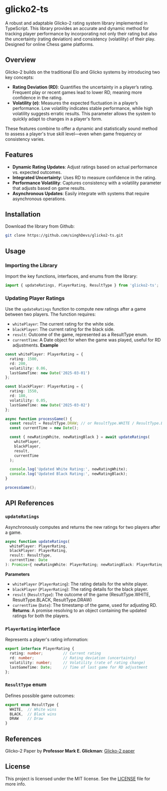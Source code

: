 # glicko2-ts
A robust and adaptable Glicko-2 rating system library implemented in TypeScript. This library provides an accurate and dynamic method for tracking player performance by incorporating not only their rating but also the uncertainty (rating deviation) and consistency (volatility) of their play. Designed for online Chess game platforms.<br/>

## Overview
Glicko-2 builds on the traditional Elo and Glicko systems by introducing two key concepts:
- **Rating Deviation (RD)**: Quantifies the uncertainty in a player’s rating. Frequent play or recent games lead to lower RD, meaning more confidence in the rating.
- **Volatility (σ)**: Measures the expected fluctuation in a player’s performance. Low volatility indicates stable performance, while high volatility suggests erratic results. This parameter allows the system to quickly adapt to changes in a player's form.

These features combine to offer a dynamic and statistically sound method to assess a player's true skill level—even when game frequency or consistency varies.

## Features
- **Dynamic Rating Updates**: Adjust ratings based on actual performance vs. expected outcomes.
- **Integrated Uncertainty**: Uses RD to measure confidence in the rating.
- **Performance Volatility**: Captures consistency with a volatility parameter that adjusts based on game results.
- **Asynchronous Updates**: Easily integrate with systems that require asynchronous operations.

## Installation
Download the library from Github:
````bash
git clone https://github.com/singhDevs/glicko2-ts.git
````

## Usage
### Importing the Library
Import the key functions, interfaces, and enums from the library:
```typescript
import { updateRatings, PlayerRating, ResultType } from 'glicko2-ts';
```

### Updating Player Ratings
Use the ```updateRatings``` function to compute new ratings after a game between two players. The function requires:
- ```whitePlayer```: The current rating for the white side.
- ```blackPlayer```: The current rating for the black side.
- ```result```: Outcome of the game, represented as a ResultType enum.
- ```currentTime```: A Date object for when the game was played, useful for RD adjustments.
**Example**
```typescript
const whitePlayer: PlayerRating = {
  rating: 1500,
  rd: 200,
  volatility: 0.06,
  lastGameTime: new Date('2025-03-01')
};

const blackPlayer: PlayerRating = {
  rating: 1550,
  rd: 180,
  volatility: 0.05,
  lastGameTime: new Date('2025-03-02')
};

async function processGame() {
  const result = ResultType.DRAW; // or ResultType.WHITE / ResultType.BLACK
  const currentTime = new Date();

  const { newRatingWhite, newRatingBlack } = await updateRatings(
    whitePlayer,
    blackPlayer,
    result,
    currentTime
  );

  console.log('Updated White Rating:', newRatingWhite);
  console.log('Updated Black Rating:', newRatingBlack);
}

processGame();
```
## API References
### ```updateRatings```
Asynchronously computes and returns the new ratings for two players after a game.
```typescript
async function updateRatings(
  whitePlayer: PlayerRating,
  blackPlayer: PlayerRating,
  result: ResultType,
  currentTime: Date
): Promise<{ newRatingWhite: PlayerRating; newRatingBlack: PlayerRating }>
```
**Parameters**
- ```whitePlayer``` (```PlayerRating```): The rating details for the white player.
- ```blackPlayer``` (```PlayerRating```): The rating details for the black player.
- ```result``` (```ResultType```): The outcome of the game (ResultType.WHITE, ResultType.BLACK, ResultType.DRAW)
- ```currentTime``` (```Date```): The timestamp of the game, used for adjusting RD.<br/>
**Returns**: A promise resolving to an object containing the updated ratings for both the players.

### ```PlayerRating``` interface
Represents a player's rating information:
```typescript
export interface PlayerRating {
  rating: number;         // Current rating
  rd: number;             // Rating deviation (uncertainty)
  volatility: number;     // Volatility (rate of rating change)
  lastGameTime: Date;     // Time of last game for RD adjustment
};
```
### ```ResultType``` enum
Defines possible game outcomes:
```typescript
export enum ResultType {
  WHITE,  // White wins
  BLACK,  // Black wins
  DRAW    // Draw
}
```
## References
Glicko-2 Paper by **Professor Mark E. Glickman**: [Glicko-2 paper](https://www.glicko.net/glicko/glicko2.pdf)

## License
This project is licensed under the MIT license. See the [LICENSE](https://github.com/singhDevs/glicko2-ts/blob/main/LICENSE) file for more info.
